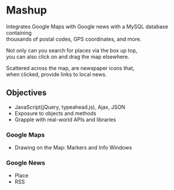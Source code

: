 # Mashup
Integrates Google Maps with Google news with a MySQL database containing  
thousands of postal codes, GPS coordinates, and more.  

Not only can you search for places via the box up top,  
you can also click on and drag the map elsewhere.  

Scattered across the map, are newspaper icons that,  
when clicked, provide links to local news.

## Objectives
* JavaScript(jQuery, typeahead.js), Ajax, JSON
* Exposure to objects and methods
* Grapple with real-world APIs and libraries

### Google Maps
* Drawing on the Map: Markers and Info Windows

### Google News
* Place 
* RSS
